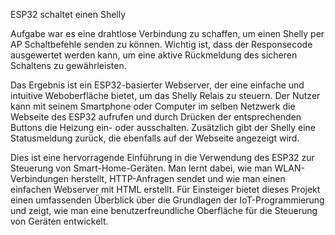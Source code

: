 ESP32 schaltet einen Shelly

Aufgabe war es eine drahtlose Verbindung zu schaffen, um einen Shelly per AP Schaltbefehle senden zu können.
Wichtig ist, dass der Responsecode ausgewertet werden kann, um eine aktive Rückmeldung des sicheren Schaltens zu gewährleisten.

Das Ergebnis ist ein ESP32-basierter Webserver, der eine einfache und intuitive Weboberfläche bietet, um das Shelly Relais zu steuern. 
Der Nutzer kann mit seinem Smartphone oder Computer im selben Netzwerk die Webseite des ESP32 aufrufen und durch Drücken der 
entsprechenden Buttons die Heizung ein- oder ausschalten. Zusätzlich gibt der Shelly eine Statusmeldung zurück, die ebenfalls auf der Webseite angezeigt wird.

Dies ist eine hervorragende Einführung in die Verwendung des ESP32 zur Steuerung von Smart-Home-Geräten. Man lernt dabei, wie man WLAN-Verbindungen herstellt, 
HTTP-Anfragen sendet und wie man einen einfachen Webserver mit HTML erstellt. Für Einsteiger bietet dieses Projekt einen umfassenden Überblick 
über die Grundlagen der IoT-Programmierung und zeigt, wie man eine benutzerfreundliche Oberfläche für die Steuerung von Geräten entwickelt.
